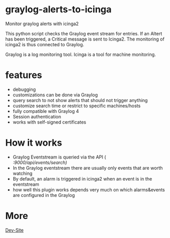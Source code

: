 # graylog-alerts-to-icinga
Monitor graylog alerts with icinga2

This python script checks the Graylog event stream for entries. If an Altert has been triggered, a Critical message is sent to Icinga2. 
The monitoring of icinga2 is thus connected to Graylog.

Graylog is a log monitoring tool.
Icinga is a tool for machine monitoring. 


# features
- debugging
- customizations can be done via Graylog
- query search to not show alerts that should not trigger anything
- customize search time or restrict to specific machines/hosts
- fully compatible with Graylog 4
- Session authentication
- works with self-signed certificates

# How it works
- Graylog Eventstream is queried via the API (<address>:9000/api/events/search)
- In the Graylog eventstream there are usually only events that are worth watching
- By default, an alarm is triggered in icinga2 when an event is in the eventstream
- how well this plugin works depends very much on which alarms&events are configured in the Graylog


# More
[Dev-Site](https://okxo.de/show-graylog-alerts-in-icinga2/)
